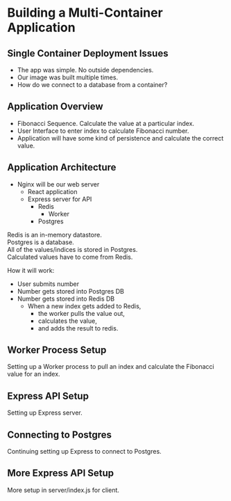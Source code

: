 # Building a Multi-Container Application

## Single Container Deployment Issues

* The app was simple. No outside dependencies.
* Our image was built multiple times.
* How do we connect to a database from a container?

## Application Overview

* Fibonacci Sequence. Calculate the value at a particular index.
* User Interface to enter index to calculate Fibonacci number.
* Application will have some kind of persistence and calculate the correct value.

## Application Architecture

* Nginx will be our web server
  * React application
  * Express server for API
    * Redis
      * Worker
    * Postgres

Redis is an in-memory datastore.    
Postgres is a database.  
All of the values/indices is stored in Postgres.    
Calculated values have to come from Redis.  

How it will work:  
* User submits number
* Number gets stored into Postgres DB
* Number gets stored into Redis DB
  * When a new index gets added to Redis, 
    * the worker pulls the value out, 
    * calculates the value, 
    * and adds the result to redis.

## Worker Process Setup

Setting up a Worker process to pull an index and calculate the Fibonacci value for an index.

## Express API Setup

Setting up Express server.

## Connecting to Postgres

Continuing setting up Express to connect to Postgres.

## More Express API Setup

More setup in server/index.js for client.
